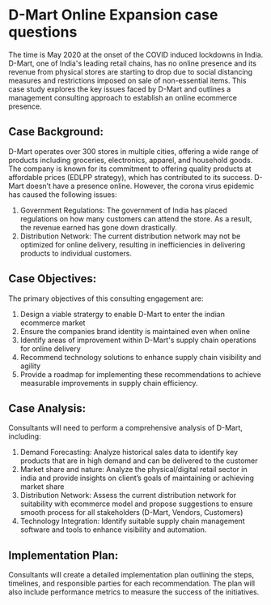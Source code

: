 # D-Mart Online Expansion case questions
The time is May 2020 at the onset of the COVID induced lockdowns in India. D-Mart, one of India's leading retail chains, has no online presence and its revenue from physical stores are starting to drop due to social distancing measures and restrictions imposed on sale of non-essential items. This case study explores the key issues faced by D-Mart and outlines a management consulting approach to establish an online ecommerce presence.
## Case Background:
D-Mart operates over 300 stores in multiple cities, offering a wide range of products including groceries, electronics, apparel, and household goods. The company is known for its commitment to offering quality products at affordable prices (EDLPP strategy), which has contributed to its success.  D-Mart doesn’t have a presence online. However, the corona virus epidemic has caused the following issues:
1.	Government Regulations: The government of India has placed regulations on how many customers can attend the store. As a result, the revenue earned has gone down drastically.
2.	Distribution Network: The current distribution network may not be optimized for online delivery, resulting in inefficiencies in delivering products to individual customers.

## Case Objectives:
The primary objectives of this consulting engagement are:

1.	Design a viable stratergy to enable D-Mart to enter the indian ecommerce market
2.	Ensure the companies brand identity is maintained even when online 
3.	Identify areas of improvement within D-Mart's supply chain operations for online delivery
4.	Recommend technology solutions to enhance supply chain visibility and agility
5.	Provide a roadmap for implementing these recommendations to achieve measurable improvements in supply chain efficiency.

## Case Analysis:
Consultants will need to perform a comprehensive analysis of D-Mart, including:

1.	Demand Forecasting:  Analyze historical sales data to identify key products that are in high demand and can be delivered to the customer
2.	Market share and nature: Analyze the physical/digital retail sector in india and provide insights on client’s goals of maintaining or achieving market share
3.	Distribution Network: Assess the current distribution network for suitability with ecommerce model and propose suggestions to ensure smooth process for all stakeholders (D-Mart, Vendors, Customers)
4.	Technology Integration: Identify suitable supply chain management software and tools to enhance visibility and automation.

## Implementation Plan:
Consultants will create a detailed implementation plan outlining the steps, timelines, and responsible parties for each recommendation. The plan will also include performance metrics to measure the success of the initiatives.

